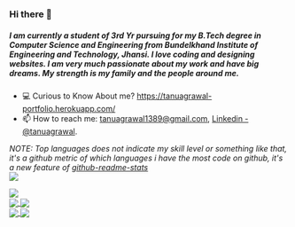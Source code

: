 ### Hi there 👋

##### I am currently a student of 3rd Yr pursuing for my B.Tech degree in Computer Science and Engineering from Bundelkhand Institute of Engineering and Technology, Jhansi. I love coding and designing websites. I am very much passionate about my work and have big dreams. My strength is my family and the people around me.


- 💻  Curious to Know About me? https://tanuagrawal-portfolio.herokuapp.com/
- 📫 How to reach me: tanuagrawal1389@gmail.com, [Linkedin - @tanuagrawal](https://www.linkedin.com/in/tanuagrawal/).



*NOTE: Top languages does not indicate my skill level or something like that, it's a github metric of which languages i have the most code on github, it's a new feature of [github-readme-stats](https://github.com/anuraghazra/github-readme-stats)*
<br>
<a href="#">
  <img align="center" src="https://github-readme-stats.vercel.app/api?username=tanuagrawal123&show_icons=true&theme=radical&line_height=27"  />
</a>
 
<a href="#">
  <img align="center" src="https://github-readme-stats.vercel.app/api/top-langs?username=tanuagrawal123&show_icons=true&theme=radical&line_height=27"  />
</a>
<br>
<a href="#">
  <img align="center" src="https://github-readme-stats.vercel.app/api/pin/?username=tanuagrawal123&repo=100DaysOfCode&theme=radical" />
  </a>
 
<a href="#">
  <img align="center" src="https://github-readme-stats.vercel.app/api/pin/?username=tanuagrawal123&repo=StudyApp&theme=radical" />
  </a>
<br>
<a href="#">
  <img align="center" src="https://github-readme-stats.vercel.app/api/pin/?username=tanuagrawal123&repo=myportfolio&theme=radical" />
  </a>

<a href="#">
  <img align="center" src="https://github-readme-stats.vercel.app/api/pin/?username=tanuagrawal123&repo=Complete-DS_Algo-with-Python&theme=radical" />
  </a>
